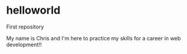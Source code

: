 # helloworld
<p>First repository</p>
My name is Chris and I'm here to practice my skills for a career in web development!!
